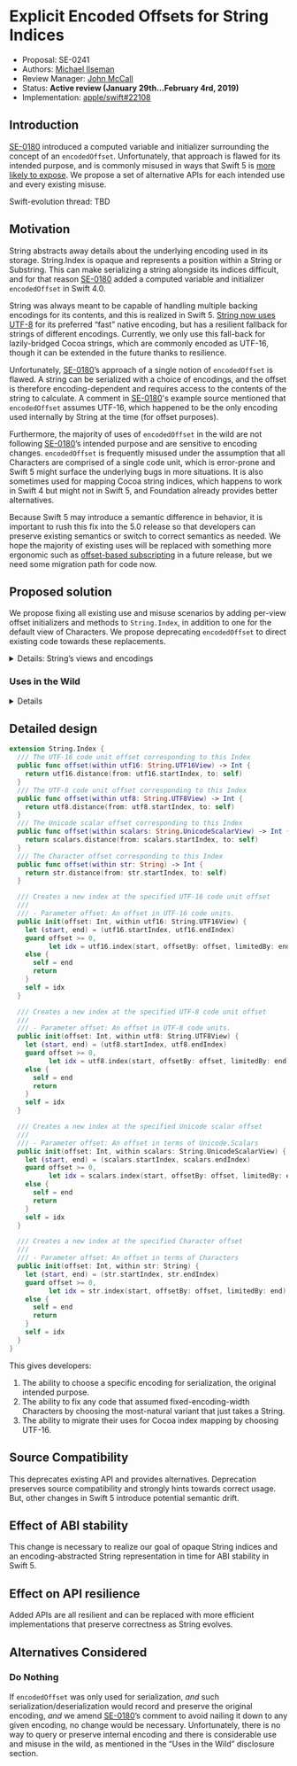 # Explicit Encoded Offsets for String Indices
* Proposal: SE-0241
* Authors: [Michael Ilseman](https://github.com/milseman)
* Review Manager: [John McCall](https://github.com/rjmccall)
* Status: **Active review (January 29th...February 4rd, 2019)**
* Implementation: [apple/swift#22108](https://github.com/apple/swift/pull/22108)

## Introduction

[SE-0180](https://github.com/apple/swift-evolution/blob/master/proposals/0180-string-index-overhaul.md) introduced a computed variable and initializer surrounding the concept of an `encodedOffset`. Unfortunately, that approach is flawed for its intended purpose, and is commonly misused in ways that Swift 5 is [more likely to expose](https://bugs.swift.org/browse/SR-9749). We propose a set of alternative APIs for each intended use and every existing misuse.

Swift-evolution thread: TBD

## Motivation

String abstracts away details about the underlying encoding used in its storage. String.Index is opaque and represents a position within a String or Substring. This can make serializing a string alongside its indices difficult, and for that reason [SE-0180](https://github.com/apple/swift-evolution/blob/master/proposals/0180-string-index-overhaul.md) added a computed variable and initializer `encodedOffset` in Swift 4.0.

String was always meant to be capable of handling multiple backing encodings for its contents, and this is realized in Swift 5. [String now uses UTF-8](https://forums.swift.org/t/string-s-abi-and-utf-8/17676) for its preferred “fast” native encoding, but has a resilient fallback for strings of different encodings. Currently, we only use this fall-back for lazily-bridged Cocoa strings, which are commonly encoded as UTF-16, though it can be extended in the future thanks to resilience.

Unfortunately, [SE-0180](https://github.com/apple/swift-evolution/blob/master/proposals/0180-string-index-overhaul.md)’s approach of a single notion of `encodedOffset` is flawed. A string can be serialized with a choice of encodings, and the offset is therefore encoding-dependent and requires access to the contents of the string to calculate. A comment in [SE-0180](https://github.com/apple/swift-evolution/blob/master/proposals/0180-string-index-overhaul.md)'s example source mentioned that `encodedOffset` assumes UTF-16, which happened to be the only encoding used internally by String at the time (for offset purposes).

Furthermore, the majority of uses of `encodedOffset` in the wild are not following [SE-0180](https://github.com/apple/swift-evolution/blob/master/proposals/0180-string-index-overhaul.md)’s intended purpose and are sensitive to encoding changes. `encodedOffset` is frequently misused under the assumption that all Characters are comprised of a single code unit, which is error-prone and Swift 5 might surface the underlying bugs in more situations. It is also sometimes used for mapping Cocoa string indices, which happens to work in Swift 4 but might not in Swift 5, and Foundation already provides better alternatives.

Because Swift 5 may introduce a semantic difference in behavior, it is important to rush this fix into the 5.0 release so that developers can preserve existing semantics or switch to correct semantics as needed. We hope the majority of existing uses will be replaced with something more ergonomic such as [offset-based subscripting](https://forums.swift.org/t/shorthand-for-offsetting-startindex-and-endindex/9397) in a future release, but we need some migration path for code now.


## Proposed solution

We propose fixing all existing use and misuse scenarios by adding per-view offset initializers and methods to `String.Index`, in addition to one for the default view of Characters. We propose deprecating `encodedOffset` to direct existing code towards these replacements.

<details><summary>Details: String’s views and encodings</summary>

String has 3 views which correspond to the most popular Unicode encodings: UTF-8, UTF-16, and UTF-32 (via the Unicode scalar values). String’s default view is of Characters.

```swift
let myString = "abc\r\nいろは"
Array(myString.utf8) // UTF-8 encoded
Array(myString.utf16) // UTF-16 encoded
Array(myString.unicodeScalars.lazy.map { $0.value }) // UTF-32 encoded
Array(myString); Array(myString.indices) // Not an encoding, but provides offset-based access to `Characters`
```
</details>

### Uses in the Wild
<details>

GitHub code search yields [nearly 1500 uses](https://github.com/search?l=Swift&q=encodedOffset&type=Code) , and nearly-none of them are for [SE-0180](https://github.com/apple/swift-evolution/blob/master/proposals/0180-string-index-overhaul.md)’s intended purpose. Below I present the 3 most common uses.

```swift
// Common code for these examples
let myString: String = ...
let start: String.Index = ...
let end: String.Index = ...
let utf16OffsetRange: Range<Int> = ...
let nsRange: NSRange = ...
```


#### Offset-based `Character` indexing

The most common misuse of `encodedOffset` assumes that all Characters in a String are comprised of a single code unit. This is wrong and a source of surprising bugs, even for exclusively ASCII content: `"\r\n".count == 1`.

```swift
let (i, j): (Int, Int) = ... // Something computed in terms of myString.count

// Problematic code
myString[String.Index(encodedOffset: i]..<String.Index(encodedOffset: j)]

// Semantic preserving alternative from this proposal
myString[String.Index(offset: i, within: myString)..<String.Index(offset: j, within: myString)]

// Even better alternative
let myIndices = Array(myString.indices)
let (i, j): (Int, Int) = ... // Something computed in terms of myIndices.count
myString[myIndices[i]..<myIndices[j]]
```


#### Range Mapping

Many of the uses in the wild are trying to map between `Range<String.Index>` and `NSRange`. Foundation already provides convenient initializers for this purpose already, and using them is the preferred approach:

```swift
// Problematic code
let myNSRange = NSRange(location: start.encodedOffset, length: end.encodedOffset - start.encodedOffset)
let myStrRange = String.Index(encodedOffset: nsRange.lowerBound)..<String.Index(encodedOffset: nsRange.upperBound)

// Better alternative
let myNSRange = NSRange(start..<end, in: myString)
let myStrRange = Range(nsRange, in: myString)
```


#### Naked Ints

Some uses in the wild, through no fault of their own, have an Int which represents a position in UTF-16 encoded contents and need to convert that to a `String.Index`.


```swift
// Problematic code
let strLower = String.Index(encodedOffset: utf16OffsetRange.lowerBound)
let strUpper = String.Index(encodedOffset: utf16OffsetRange.upperBound)
let subStr = myString[strLower..<strUpper]

// Semantic preserving alternative from this proposal
let strLower = String.Index(offset: utf16OffsetRange.lowerBound, within: str.utf16)
let strUpper = String.Index(offset: utf16OffsetRange.upperBound, within: str.utf16)
let subStr = myString[strLower..<strUpper]
```

</details>


## Detailed design

```swift
extension String.Index {
  /// The UTF-16 code unit offset corresponding to this Index
  public func offset(within utf16: String.UTF16View) -> Int {
    return utf16.distance(from: utf16.startIndex, to: self)
  }
  /// The UTF-8 code unit offset corresponding to this Index
  public func offset(within utf8: String.UTF8View) -> Int {
    return utf8.distance(from: utf8.startIndex, to: self)
  }
  /// The Unicode scalar offset corresponding to this Index
  public func offset(within scalars: String.UnicodeScalarView) -> Int {
    return scalars.distance(from: scalars.startIndex, to: self)
  }
  /// The Character offset corresponding to this Index
  public func offset(within str: String) -> Int {
    return str.distance(from: str.startIndex, to: self)
  }

  /// Creates a new index at the specified UTF-16 code unit offset
  ///
  /// - Parameter offset: An offset in UTF-16 code units.
  public init(offset: Int, within utf16: String.UTF16View) {
    let (start, end) = (utf16.startIndex, utf16.endIndex)
    guard offset >= 0,
          let idx = utf16.index(start, offsetBy: offset, limitedBy: end)
    else {
      self = end
      return
    }
    self = idx
  }

  /// Creates a new index at the specified UTF-8 code unit offset
  ///
  /// - Parameter offset: An offset in UTF-8 code units.
  public init(offset: Int, within utf8: String.UTF8View) {
    let (start, end) = (utf8.startIndex, utf8.endIndex)
    guard offset >= 0,
          let idx = utf8.index(start, offsetBy: offset, limitedBy: end)
    else {
      self = end
      return
    }
    self = idx
  }

  /// Creates a new index at the specified Unicode scalar offset
  ///
  /// - Parameter offset: An offset in terms of Unicode.Scalars
  public init(offset: Int, within scalars: String.UnicodeScalarView) {
    let (start, end) = (scalars.startIndex, scalars.endIndex)
    guard offset >= 0,
          let idx = scalars.index(start, offsetBy: offset, limitedBy: end)
    else {
      self = end
      return
    }
    self = idx
  }

  /// Creates a new index at the specified Character offset
  ///
  /// - Parameter offset: An offset in terms of Characters
  public init(offset: Int, within str: String) {
    let (start, end) = (str.startIndex, str.endIndex)
    guard offset >= 0,
          let idx = str.index(start, offsetBy: offset, limitedBy: end)
    else {
      self = end
      return
    }
    self = idx
  }
}

```

This gives developers:

1. The ability to choose a specific encoding for serialization, the original intended purpose.
2. The ability to fix any code that assumed fixed-encoding-width Characters by choosing the most-natural variant that just takes a String.
3. The ability to migrate their uses for Cocoa index mapping by choosing UTF-16.


## Source Compatibility

This deprecates existing API and provides alternatives. Deprecation preserves source compatibility and strongly hints towards correct usage. But, other changes in Swift 5 introduce potential semantic drift.

## Effect of ABI stability

This change is necessary to realize our goal of opaque String indices and an encoding-abstracted String representation in time for ABI stability in Swift 5.

## Effect on API resilience

Added APIs are all resilient and can be replaced with more efficient implementations that preserve correctness as String evolves.

## Alternatives Considered

### Do Nothing

If `encodedOffset` was only used for serialization, *and* such serialization/deserialization would record and preserve the original encoding, *and* we amend [SE-0180](https://github.com/apple/swift-evolution/blob/master/proposals/0180-string-index-overhaul.md)’s comment to avoid nailing it down to any given encoding, no change would be necessary. Unfortunately, there is no way to query or preserve internal encoding and there is considerable use and misuse in the wild, as mentioned in the “Uses in the Wild” disclosure section.

